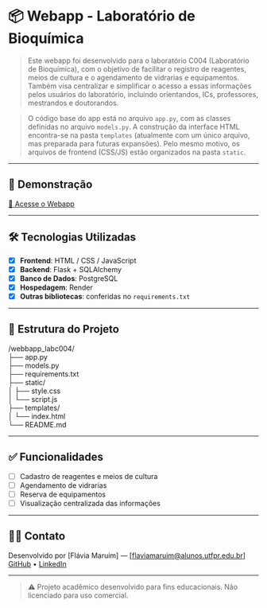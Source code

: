 # 📦 Webapp - Laboratório de Bioquímica

> Este webapp foi desenvolvido para o laboratório C004 (Laboratório de Bioquímica), com o objetivo de facilitar o registro de reagentes, meios de cultura e o agendamento de vidrarias e equipamentos. Também visa centralizar e simplificar o acesso a essas informações pelos usuários do laboratório, incluindo orientandos, ICs, professores, mestrandos e doutorandos.

> O código base do app está no arquivo `app.py`, com as classes definidas no arquivo `models.py`. A construção da interface HTML encontra-se na pasta `templates` (atualmente com um único arquivo, mas preparada para futuras expansões). Pelo mesmo motivo, os arquivos de frontend (CSS/JS) estão organizados na pasta `static`.

---

## 🚀 Demonstração

[🔗 Acesse o Webapp](https://webapp-labc004.onrender.com)

---

## 🛠️ Tecnologias Utilizadas

- [x] **Frontend**: HTML / CSS / JavaScript
- [x] **Backend**: Flask + SQLAlchemy
- [x] **Banco de Dados**: PostgreSQL
- [x] **Hospedagem**: Render
- [x] **Outras bibliotecas**: conferidas no `requirements.txt`

---

## 📁 Estrutura do Projeto

/webbapp_labc004/
<br>├── app.py
<br>├── models.py
<br>├── requirements.txt
<br>├── static/
<br>│ ├── style.css
<br>│ └── script.js
<br>├── templates/
<br>│ └── index.html
<br>└── README.md


---

## ✅ Funcionalidades

- [ ] Cadastro de reagentes e meios de cultura
- [ ] Agendamento de vidrarias
- [ ] Reserva de equipamentos
- [ ] Visualização centralizada das informações

---

## 🙋‍♀️ Contato

Desenvolvido por [Flávia Maruim] — [flaviamaruim@alunos.utfpr.edu.br]  
[GitHub](https://github.com/maruwinn) • [LinkedIn](https://www.linkedin.com/in/flávia-maruim-174739294/)

---

> ⚠️ Projeto acadêmico desenvolvido para fins educacionais. Não licenciado para uso comercial.
